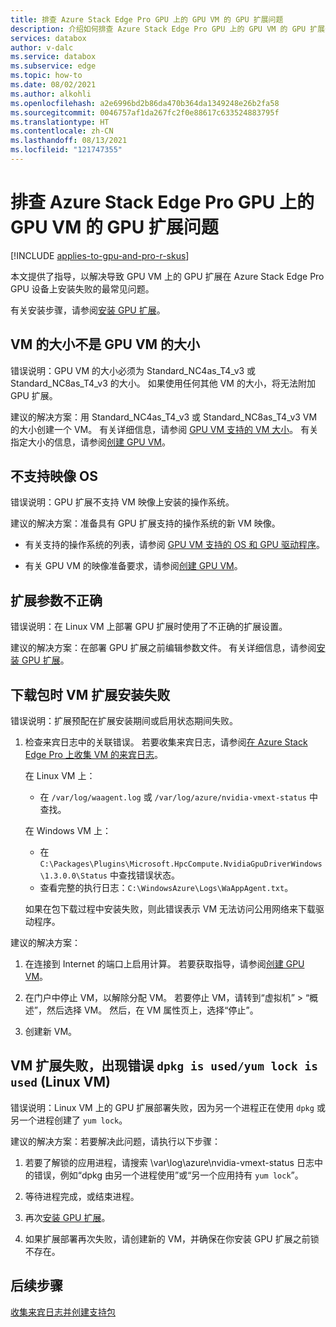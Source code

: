 ```yaml
---
title: 排查 Azure Stack Edge Pro GPU 上的 GPU VM 的 GPU 扩展问题
description: 介绍如何排查 Azure Stack Edge Pro GPU 上的 GPU VM 的 GPU 扩展安装问题。
services: databox
author: v-dalc
ms.service: databox
ms.subservice: edge
ms.topic: how-to
ms.date: 08/02/2021
ms.author: alkohli
ms.openlocfilehash: a2e6996bd2b86da470b364da1349248e26b2fa58
ms.sourcegitcommit: 0046757af1da267fc2f0e88617c633524883795f
ms.translationtype: HT
ms.contentlocale: zh-CN
ms.lasthandoff: 08/13/2021
ms.locfileid: "121747355"
---
```

# <a name="troubleshoot-gpu-extension-issues-for-gpu-vms-on-azure-stack-edge-pro-gpu"></a>排查 Azure Stack Edge Pro GPU 上的 GPU VM 的 GPU 扩展问题

[!INCLUDE [applies-to-gpu-and-pro-r-skus](../../includes/azure-stack-edge-applies-to-gpu-pro-r-sku.md)]

本文提供了指导，以解决导致 GPU VM 上的 GPU 扩展在 Azure Stack Edge Pro GPU 设备上安装失败的最常见问题。

有关安装步骤，请参阅[安装 GPU 扩展](./azure-stack-edge-gpu-deploy-virtual-machine-install-gpu-extension.md?tabs=linux)。

## <a name="vm-size-is-not-gpu-vm-size"></a>VM 的大小不是 GPU VM 的大小

错误说明：GPU VM 的大小必须为 Standard_NC4as_T4_v3 或 Standard_NC8as_T4_v3 的大小。 如果使用任何其他 VM 的大小，将无法附加 GPU 扩展。

建议的解决方案：用 Standard_NC4as_T4_v3 或 Standard_NC8as_T4_v3 VM 的大小创建一个 VM。 有关详细信息，请参阅 [GPU VM 支持的 VM 大小](azure-stack-edge-gpu-virtual-machine-sizes.md#ncast4_v3-series-preview)。 有关指定大小的信息，请参阅[创建 GPU VM](./azure-stack-edge-gpu-deploy-gpu-virtual-machine.md#create-gpu-vms)。


## <a name="image-os-is-not-supported"></a>不支持映像 OS

错误说明：GPU 扩展不支持 VM 映像上安装的操作系统。 

建议的解决方案：准备具有 GPU 扩展支持的操作系统的新 VM 映像。 

* 有关支持的操作系统的列表，请参阅 [GPU VM 支持的 OS 和 GPU 驱动程序](./azure-stack-edge-gpu-overview-gpu-virtual-machines.md#supported-os-and-gpu-drivers)。

* 有关 GPU VM 的映像准备要求，请参阅[创建 GPU VM](./azure-stack-edge-gpu-deploy-gpu-virtual-machine.md#create-gpu-vms)。


## <a name="extension-parameter-is-incorrect"></a>扩展参数不正确

错误说明：在 Linux VM 上部署 GPU 扩展时使用了不正确的扩展设置。 

建议的解决方案：在部署 GPU 扩展之前编辑参数文件。 有关详细信息，请参阅[安装 GPU 扩展](./azure-stack-edge-gpu-deploy-virtual-machine-install-gpu-extension.md?tabs=linux)。


## <a name="vm-extension-installation-failed-in-downloading-package"></a>下载包时 VM 扩展安装失败

错误说明：扩展预配在扩展安装期间或启用状态期间失败。

1. 检查来宾日志中的关联错误。 若要收集来宾日志，请参阅[在 Azure Stack Edge Pro 上收集 VM 的来宾日志](azure-stack-edge-gpu-collect-virtual-machine-guest-logs.md)。

   在 Linux VM 上：
   * 在 `/var/log/waagent.log` 或 `/var/log/azure/nvidia-vmext-status` 中查找。

   在 Windows VM 上：
   * 在 `C:\Packages\Plugins\Microsoft.HpcCompute.NvidiaGpuDriverWindows\1.3.0.0\Status` 中查找错误状态。
   * 查看完整的执行日志：`C:\WindowsAzure\Logs\WaAppAgent.txt`。

   如果在包下载过程中安装失败，则此错误表示 VM 无法访问公用网络来下载驱动程序。

建议的解决方案：

1.  在连接到 Internet 的端口上启用计算。 若要获取指导，请参阅[创建 GPU VM](azure-stack-edge-gpu-deploy-gpu-virtual-machine.md#create-gpu-vms)。

1.  在门户中停止 VM，以解除分配 VM。 若要停止 VM，请转到“虚拟机” > “概述”，然后选择 VM。 然后，在 VM 属性页上，选择“停止”。<!--Follow-up (formatting): Create an include file for stopping a VM. Use it here and in prerequisites for "Use the Azure portal to manage network interfaces on the VMs" (https://docs.microsoft.com/azure/databox-online/azure-stack-edge-gpu-manage-virtual-machine-network-interfaces-portal#prerequisites).-->
 
1.  创建新 VM。


## <a name="vm-extension-failed-with-error-dpkg-is-usedyum-lock-is-used-linux-vm"></a>VM 扩展失败，出现错误 `dpkg is used/yum lock is used` (Linux VM)

错误说明：Linux VM 上的 GPU 扩展部署失败，因为另一个进程正在使用 `dpkg` 或另一个进程创建了 `yum lock`。 

建议的解决方案：若要解决此问题，请执行以下步骤：

1.  若要了解锁的应用进程，请搜索 \var\log\azure\nvidia-vmext-status 日志中的错误，例如“dpkg 由另一个进程使用”或“另一个应用持有 `yum lock`”。

1. 等待进程完成，或结束进程。

1.  再次[安装 GPU 扩展](./azure-stack-edge-gpu-deploy-virtual-machine-install-gpu-extension.md?tabs=linux)。

1.  如果扩展部署再次失败，请创建新的 VM，并确保在你安装 GPU 扩展之前锁不存在。


## <a name="next-steps"></a>后续步骤

[收集来宾日志并创建支持包](azure-stack-edge-gpu-collect-virtual-machine-guest-logs.md)
